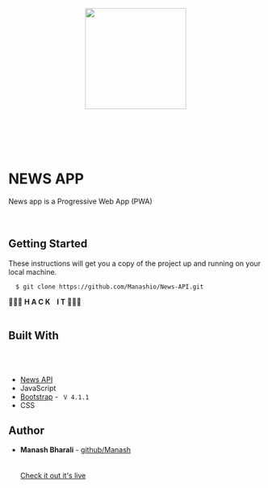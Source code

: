 <p align="center"> <img height="200" src="https://manashio.github.io/News-API/images/icons/icon-512x512.png"></p>

<br><br><br><br>


# NEWS APP
News app is a Progressive Web App (PWA)
<br><br><br>
## Getting Started

These instructions will get you a copy of the project up and running on your local machine.


```
  $ git clone https://github.com/Manashio/News-API.git
```
 :tada::tada::tada: **H A C K &nbsp;&nbsp; I T** :tada::tada::tada: 
<br><br>
## Built With
<br><br>
* [News API](https://manashio.github.io)
* JavaScript 
* [Bootstrap](https://getbootstrap.com)  - ``` V 4.1.1``` 
* CSS 



## Author

* **Manash Bharali** - [github/Manash](https://manashio.github.io)
\
\
\
 [Check it out it's live](https://newsapp01.netlify.com) 



